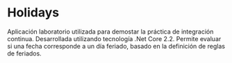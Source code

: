 # Holidays
Aplicación laboratorio utilizada para demostar la práctica de integración continua. Desarrollada utilizando tecnología .Net Core 2.2. Permite evaluar si una fecha corresponde a un día feriado, basado en la definición de reglas de feriados.
